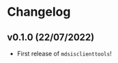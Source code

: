 # Changelog

<!--next-version-placeholder-->

## v0.1.0 (22/07/2022)

- First release of `mdsisclienttools`!